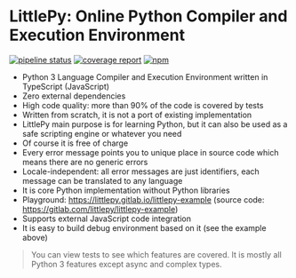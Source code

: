 # LittlePy: Online Python Compiler and Execution Environment

[![pipeline status](https://gitlab.com/littlepy/littlepy/badges/master/pipeline.svg)](https://gitlab.com/littlepy/littlepy/commits/master)
[![coverage report](https://gitlab.com/littlepy/littlepy/badges/master/coverage.svg)](https://gitlab.com/littlepy/littlepy/commits/master)
[![npm](https://img.shields.io/npm/v/littlepy)](https://www.npmjs.com/package/littlepy)

* Python 3 Language Compiler and Execution Environment written in TypeScript (JavaScript)
* Zero external dependencies
* High code quality: more than 90% of the code is covered by tests
* Written from scratch, it is not a port of existing implementation
* LittlePy main purpose is for learning Python, but it can also be used as a safe scripting engine or whatever you need
* Of course it is free of charge
* Every error message points you to unique place in source code which means there are no generic errors
* Locale-independent: all error messages are just identifiers, each message can be translated to any language 
* It is core Python implementation without Python libraries
* Playground: https://littlepy.gitlab.io/littlepy-example (source code: https://gitlab.com/littlepy/littlepy-example)
* Supports external JavaScript code integration
* It is easy to build debug environment based on it (see the example above)

> You can view tests to see which features are covered. It is mostly all Python 3 features except async and complex types.
